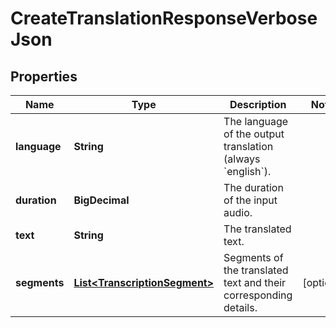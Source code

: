 

# CreateTranslationResponseVerboseJson


## Properties

| Name | Type | Description | Notes |
|------------ | ------------- | ------------- | -------------|
|**language** | **String** | The language of the output translation (always &#x60;english&#x60;). |  |
|**duration** | **BigDecimal** | The duration of the input audio. |  |
|**text** | **String** | The translated text. |  |
|**segments** | [**List&lt;TranscriptionSegment&gt;**](TranscriptionSegment.md) | Segments of the translated text and their corresponding details. |  [optional] |



